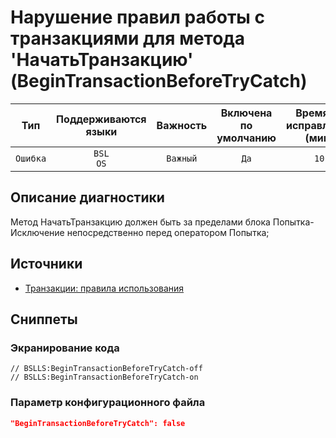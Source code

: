# Нарушение правил работы с транзакциями для метода 'НачатьТранзакцию' (BeginTransactionBeforeTryCatch)

|   Тип    |    Поддерживаются<br>языки    | Важность |    Включена<br>по умолчанию    |    Время на<br>исправление (мин)    |    Теги    |
|:--------:|:-----------------------------:|:--------:|:------------------------------:|:-----------------------------------:|:----------:|
| `Ошибка` |         `BSL`<br>`OS`         | `Важный` |              `Да`              |                `10`                 | `standard` |

<!-- Блоки выше заполняются автоматически, не трогать -->
## Описание диагностики

Метод НачатьТранзакцию должен быть за пределами блока Попытка-Исключение непосредственно перед оператором Попытка;

## Источники

+ [Транзакции: правила использования](https://its.1c.ru/db/v8std/content/783/hdoc/_top/)

## Сниппеты

<!-- Блоки ниже заполняются автоматически, не трогать -->
### Экранирование кода

```bsl
// BSLLS:BeginTransactionBeforeTryCatch-off
// BSLLS:BeginTransactionBeforeTryCatch-on
```

### Параметр конфигурационного файла

```json
"BeginTransactionBeforeTryCatch": false
```
